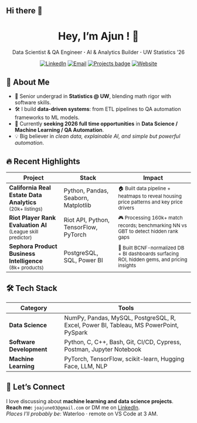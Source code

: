 ## Hi there 👋

<!-- -------------------------------------------------------------------- -->
<!-- Header -->
<h1 align="center">Hey, I’m Ajun ! 👋</h1>
<p align="center">
  Data&nbsp;Scientist&nbsp;&amp;&nbsp;QA&nbsp;Engineer&nbsp;<b>&middot;</b>&nbsp;AI&nbsp;&amp;&nbsp;Analytics&nbsp;Builder&nbsp;<b>&middot;</b>&nbsp;UW Statistics ’26
</p>


<p align="center">
  <a href="https://linkedin.com/in/ajun-jo"><img src="https://img.shields.io/badge/LinkedIn-blue?logo=linkedin&logoColor=white" alt="LinkedIn"></a>
  <a href="mailto:ajunjo@uwaterloo.ca"><img src="https://img.shields.io/badge/Email-red?logo=gmail&logoColor=white" alt="Email"></a>
  <a href="https://github.com/d3jo?tab=repositories"><img src="https://img.shields.io/badge/Projects-40%2B-ff69b4" alt="Projects badge"></a>
  <a href="https://d3jo.github.io/Snapshots.Me/"><img src="https://img.shields.io/badge/Website-portfolio-green?logo=vercel&logoColor=white" alt="Website"></a>
</p>
<!-- -------------------------------------------------------------------- -->

## 🚀 About Me

- 🧮 Senior undergrad in **Statistics @ UW**, blending math rigor with software skills.  
- 🛠️ I build **data-driven systems**: from ETL pipelines to QA automation frameworks to ML models.  
- 🎯 Currently **seeking 2026 full time opportunities** in **Data Science / Machine Learning / QA Automation**.  
- 💡 Big believer in *clean data, explainable AI, and simple but powerful automation*.  

## 🔥 Recent Highlights

| Project                                                                       | Stack                                          | Impact                                                                                      |
| ----------------------------------------------------------------------------- | ---------------------------------------------- | ------------------------------------------------------------------------------------------- |
| **California Real Estate Data Analytics** <br><sub>(20k+ listings)</sub>      | Python, Pandas, Seaborn, Matplotlib            | <sup>🏠 Built data pipeline + heatmaps to reveal housing price patterns and key price drivers</sup> |
| **Riot Player Rank Evaluation AI** <br><sub>(League skill predictor)</sub>    | Riot API, Python, TensorFlow, PyTorch          | <sup>🎮 Processing 160k+ match records; benchmarking NN vs GBT to detect hidden rank gaps</sup> |
| **Sephora Product Business Intelligence** <br><sub>(8k+ products)</sub>       | PostgreSQL, SQL, Power BI                      | <sup>💄 Built BCNF-normalized DB + BI dashboards surfacing ROI, hidden gems, and pricing insights</sup> |

## 🛠 Tech Stack

| Category           | Tools                                                                 |
| ------------------ | --------------------------------------------------------------------- |
| **Data Science**      |  NumPy, Pandas, MySQL, PostgreSQL, R, Excel, Power BI, Tableau, MS PowerPoint, PySpark         |
| **Software Development** | Python, C, C++, Bash, Git, CI/CD, Cypress, Postman, Jupyter Notebook              |
| **Machine Learning**  | PyTorch, TensorFlow, scikit-learn, Hugging Face, LLM, NLP  |


<!-- ## 📈 GitHub Stats

<p align="center">
  <img src="https://github-readme-stats.vercel.app/api?username=d3jo&show_icons=true&hide_title=true&count_private=true" alt="Stats"><br>
  <img src="https://github-readme-streak-stats.herokuapp.com/?user=d3jo&hide_border=true" alt="Streak">
</p> -->

## 💬 Let’s Connect

I love discussing about **machine learning and data science projects**.  
**Reach me:** `joajune03@gmail.com` or DM me on [LinkedIn](https://www.linkedin.com/in/ajunjo).  
_Places I’ll probably be_: Waterloo · remote on VS Code at 3 AM.

<!-- -------------------------------------------------------------------- -->
<!-- Pinned repos (update via GitHub UI) -->
<!-- -------------------------------------------------------------------- -->
